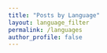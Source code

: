 ```yaml
---
title: "Posts by Language"
layout: language_filter
permalink: /languages
author_profile: false
---
```

